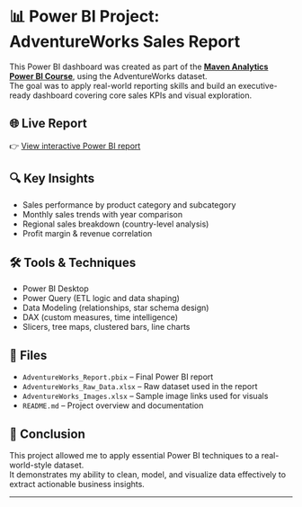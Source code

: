 # 📊 Power BI Project: AdventureWorks Sales Report

This Power BI dashboard was created as part of the [**Maven Analytics Power BI Course**](https://www.udemy.com/course/microsoft-power-bi-up-running-with-power-bi-desktop/), using the AdventureWorks dataset.  
The goal was to apply real-world reporting skills and build an executive-ready dashboard covering core sales KPIs and visual exploration.

## 🌐 Live Report
👉 [View interactive Power BI report](https://app.powerbi.com/groups/me/reports/ef034a5d-ea83-47d9-9751-43b168a6c4e0/66e8c2355062e6c0204c?experience=power-bi)

## 🔍 Key Insights
- Sales performance by product category and subcategory
- Monthly sales trends with year comparison
- Regional sales breakdown (country-level analysis)
- Profit margin & revenue correlation

## 🛠 Tools & Techniques
- Power BI Desktop
- Power Query (ETL logic and data shaping)
- Data Modeling (relationships, star schema design)
- DAX (custom measures, time intelligence)
- Slicers, tree maps, clustered bars, line charts

## 📂 Files
- `AdventureWorks_Report.pbix` – Final Power BI report
- `AdventureWorks_Raw_Data.xlsx` – Raw dataset used in the report
- `AdventureWorks_Images.xlsx` – Sample image links used for visuals
- `README.md` – Project overview and documentation

## 🧾 Conclusion

This project allowed me to apply essential Power BI techniques to a real-world-style dataset.  
It demonstrates my ability to clean, model, and visualize data effectively to extract actionable business insights.

---


 
